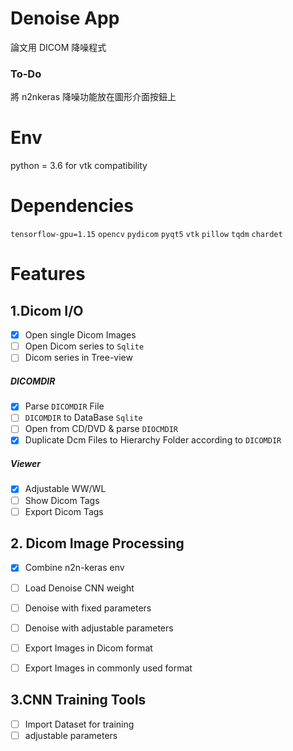 # Denoise App

論文用 DICOM 降噪程式

### To-Do
將 n2nkeras 降噪功能放在圖形介面按鈕上

# Env
python = 3.6 for vtk compatibility

# Dependencies
`tensorflow-gpu=1.15`
`opencv`
`pydicom`
`pyqt5`
`vtk`
`pillow`
`tqdm`
`chardet`


# Features
## 1.Dicom I/O
- [x] Open single Dicom Images
- [ ] Open Dicom series to `Sqlite`
- [ ] Dicom series in Tree-view

##### DICOMDIR
- [x] Parse `DICOMDIR` File
- [ ] `DICOMDIR` to DataBase `Sqlite`
- [ ] Open from CD/DVD & parse `DIOCMDIR`
- [x] Duplicate Dcm Files to Hierarchy Folder according to `DICOMDIR`

##### Viewer
- [x] Adjustable WW/WL
- [ ] Show Dicom Tags
- [ ] Export Dicom Tags

## 2. Dicom Image Processing
- [x] Combine n2n-keras env
- [ ] Load Denoise CNN weight
- [ ] Denoise with fixed parameters
- [ ] Denoise with adjustable parameters
- [ ] Export Images in Dicom format
- [ ] Export Images in commonly used format


## 3.CNN Training Tools
- [ ] Import Dataset for training
- [ ] adjustable parameters
